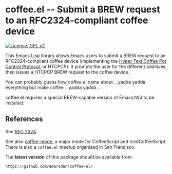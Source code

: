 # coffee.el -- Submit a BREW request to an RFC2324-compliant coffee device

[![License: GPL v2](https://img.shields.io/badge/License-GPL%20v2-blue.svg)](https://www.gnu.org/licenses/old-licenses/gpl-2.0)


This Emacs Lisp library allows Emacs users to submit a BREW request to an RFC2324-compliant coffee
device (implementing the [Hyper Text Coffee Pot Control
Protocol](https://en.wikipedia.org/wiki/Hyper_Text_Coffee_Pot_Control_Protocol), or HTCPCP). It
prompts the user for the different additives, then issues a HTCPCP BREW request to the coffee
device.

You can probably guess how coffee.el came about …yadda yadda everything but make coffee …yadda
yadda…

coffee.el requires a special BREW-capable version of Emacs/W3 to be installed.


## References

See [RFC 2324](https://www.rfc-editor.org/rfc/rfc2324).

See also [coffee-mode](https://github.com/defunkt/coffee-mode), a major mode for CoffeeScript and
IcedCoffeeScript. There is also a `coffee.el` meetup organized in San Francisco.



The **latest version** of this package should be available from

    https://github.com/emarsden/coffee-el/
